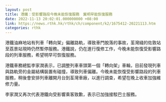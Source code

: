 ```yaml
---
layout: post
title: 港鐵：受影響路段今晚未能恢復服務　冀明早能恢復服務
date: 2022-11-13 20:02:01.000000000 +08:00
link: https://news.rthk.hk/rthk/ch/component/k2/1675412-20221113.htm
categories: rthk
---
```


港鐵油麻地站有列車「轉向架」偏離路軌，導致車門脫落的事故，荃灣綫的佐敦站至荔景站現時仍然暫停服務。港鐵說，仍在進行復修工作，今晚未能恢復受影響路段的列車服務，希望明早可恢復服務。

港鐵車務總監李家潤表示，已調整列車車頭第一個「轉向架」車輪，目前發現列車與路軌旁的金屬結構裝置有碰撞，導致列車偏離。今晚未能恢復受影響路段的列車服務，稍後會安排列車離開月台到荃灣車廠，以進行調查，希望在晚上收車加強維修力量。

李家潤又再次代表港鐵向受影響乘客致歉，表示已加強接駁巴士服務。
